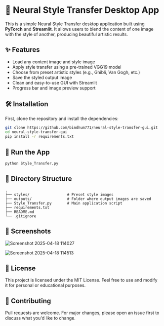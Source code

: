 # 🎨 Neural Style Transfer Desktop App

This is a simple Neural Style Transfer desktop application built using **PyTorch** and **Streamlit**. It allows users to blend the content of one image with the style of another, producing beautiful artistic results.

## ✨ Features

- Load any content image and style image
- Apply style transfer using a pre-trained VGG19 model
- Choose from preset artistic styles (e.g., Ghibli, Van Gogh, etc.)
- Save the styled output image
- Clean and easy-to-use GUI with Streamlit
- Progress bar and image preview support

## 🛠 Installation

First, clone the repository and install the dependencies:

```bash
git clone https://github.com/bindhum771/neural-style-transfer-gui.git
cd neural-style-transfer-gui
pip install -r requirements.txt
```

## 🚀 Run the App

```bash
python Style_Transfer.py
```

## 📂 Directory Structure

```
.
├── styles/                 # Preset style images
├── outputs/                # Folder where output images are saved
├── Style_Transfer.py       # Main application script
├── requirements.txt
├── README.md
└── .gitignore
```

## 📸 Screenshots
![Screenshot 2025-04-18 114027](https://github.com/user-attachments/assets/42d5b15b-d9bd-4bc8-88e8-996f541b9d94)


![Screenshot 2025-04-18 114513](https://github.com/user-attachments/assets/4587042b-42d1-43be-8f30-22ec80cdbe0e)



## 📃 License

This project is licensed under the MIT License. Feel free to use and modify it for personal or educational purposes.

## 🤝 Contributing

Pull requests are welcome. For major changes, please open an issue first to discuss what you'd like to change.

